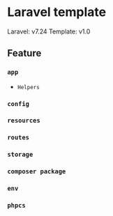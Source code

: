 # Laravel template
Laravel: v7.24
Template: v1.0

## Feature
### `app`
- `Helpers`
### `config`
### `resources`
### `routes`
### `storage`
### `composer package`
### `env`
### `phpcs`
